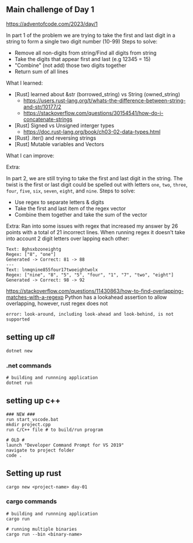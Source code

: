 ## Main challenge of Day 1
https://adventofcode.com/2023/day/1

In part 1 of the problem we are trying to take the first and last digit in a string to form a single two digit number (10-99)
Steps to solve:
- Remove all non-digits from string/Find all digits from string
- Take the digits that appear first and last (e.g 12345 = 15)
- "Combine" (not add) those two digits together
- Return sum of all lines

What I learned:
- \[Rust\] learned about &str (borrowed_string) vs String (owned_string)
    - https://users.rust-lang.org/t/whats-the-difference-between-string-and-str/10177/2
    - https://stackoverflow.com/questions/30154541/how-do-i-concatenate-strings
- \[Rust\] Signed vs Unsigned interger types
    - https://doc.rust-lang.org/book/ch03-02-data-types.html
- \[Rust\] .iter() and reversing strings
- \[Rust\] Mutable variables and Vectors

What I can improve:

Extra:


In part 2, we are still trying to take the first and last digit in the string. The twist is the first or last digit could be spelled out with letters `one`, `two`, `three`, `four`, `five`, `six`, `seven`, `eight`, and `nine`.
Steps to solve:
- Use regex to separate letters & digits
- Take the first and last item of the regex vector
- Combine them together and take the sum of the vector

Extra:
Ran into some issues with regex that increased my answer by 26 points with a total of 21 incorrect lines.
When running regex it doesn't take into account 2 digit letters over lapping each other:
```
Text: 8ghsxbzoneightg
Regex: ["8", "one"]
Generated -> Correct: 81 -> 88
---
Text: lnmqnine855four17twoeightwolx
Regex: ["nine", "8", "5", "5", "four", "1", "7", "two", "eight"]
Generated -> Correct: 98 -> 92
```
https://stackoverflow.com/questions/11430863/how-to-find-overlapping-matches-with-a-regexp
Python has a lookahead assertion to allow overlapping, however, rust regex does not
```
error: look-around, including look-ahead and look-behind, is not supported
```


## setting up c#
```
dotnet new 
```

### .net commands
```
# building and runnning application 
dotnet run
```

## setting up c++
```
### NEW ###
run start_vscode.bat
mkdir project.cpp
run C/C++ file # to build/run program

# OLD #
launch "Developer Command Prompt for VS 2019"
navigate to project folder
code .
```

## Setting up rust

```
cargo new <project-name> day-01
```

### cargo commands
```
# building and runnning application 
cargo run

# running multiple binaries
cargo run --bin <binary-name>
```



